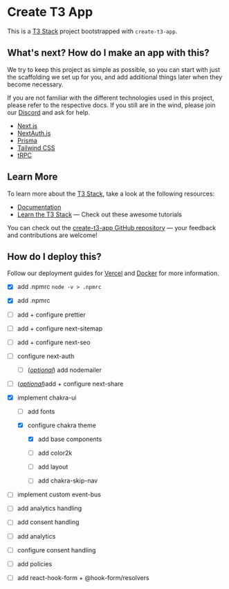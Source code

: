 # Create T3 App

This is a [T3 Stack](https://create.t3.gg/) project bootstrapped with `create-t3-app`.

## What's next? How do I make an app with this?

We try to keep this project as simple as possible, so you can start with just the scaffolding we set up for you, and add additional things later when they become necessary.

If you are not familiar with the different technologies used in this project, please refer to the respective docs. If you still are in the wind, please join our [Discord](https://t3.gg/discord) and ask for help.

- [Next.js](https://nextjs.org)
- [NextAuth.js](https://next-auth.js.org)
- [Prisma](https://prisma.io)
- [Tailwind CSS](https://tailwindcss.com)
- [tRPC](https://trpc.io)

## Learn More

To learn more about the [T3 Stack](https://create.t3.gg/), take a look at the following resources:

- [Documentation](https://create.t3.gg/)
- [Learn the T3 Stack](https://create.t3.gg/en/faq#what-learning-resources-are-currently-available) — Check out these awesome tutorials

You can check out the [create-t3-app GitHub repository](https://github.com/t3-oss/create-t3-app) — your feedback and contributions are welcome!

## How do I deploy this?

Follow our deployment guides for [Vercel](https://create.t3.gg/en/deployment/vercel) and [Docker](https://create.t3.gg/en/deployment/docker) for more information.

- [x] add .npmrc `node -v > .npmrc`
- [x] add .npmrc
- [ ] add + configure prettier

- [ ] add + configure next-sitemap
- [ ] add + configure next-seo 
- [ ] configure next-auth
  - [ ] (*<u>optional</u>*) add nodemailer
- [ ] (<u>*optional*</u>)add + configure next-share

- [x] implement chakra-ui

  - [ ] add fonts
  - [x] configure chakra theme

    - [x] add base components

    - [ ] add color2k

    - [ ] add layout

    - [ ] add chakra-skip-nav

- [ ] implement custom event-bus
- [ ] add analytics handling
- [ ] add consent handling

- [ ] add analytics
- [ ] configure consent handling

- [ ] add policies

- [ ] add react-hook-form + @hook-form/resolvers
